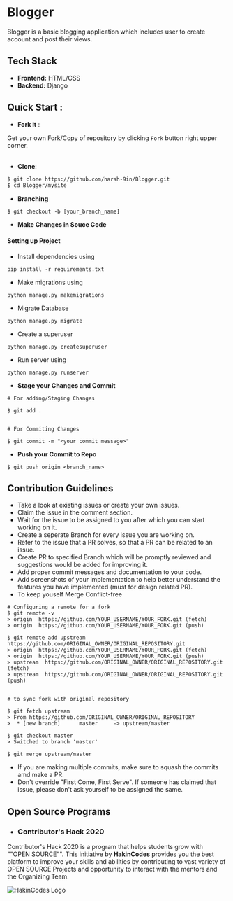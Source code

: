 # Blogger
Blogger is a basic blogging application which includes user to create account and post their views.

## Tech Stack
- **Frontend:** HTML/CSS
- **Backend:** Django


## Quick Start :

- **Fork it** :

Get your own Fork/Copy of repository by clicking `Fork` button right upper corner.<br><br>

- **Clone**:

```sh
$ git clone https://github.com/harsh-9in/Blogger.git
$ cd Blogger/mysite
```

- **Branching**
```
$ git checkout -b [your_branch_name]
```

- **Make Changes in Souce Code**

#### Setting up Project

- Install dependencies using
```
pip install -r requirements.txt
```
- Make migrations using
```
python manage.py makemigrations
```
- Migrate Database
```
python manage.py migrate
```
- Create a superuser
```
python manage.py createsuperuser
```
- Run server using
```
python manage.py runserver
```

- **Stage your Changes and Commit**
```
# For adding/Staging Changes

$ git add .


# For Commiting Changes

$ git commit -m "<your commit message>"

```

- **Push your Commit to Repo**
```
$ git push origin <branch_name>
```

## Contribution Guidelines 
- Take a look at existing issues or create your own issues.
- Claim the issue in the comment section.
- Wait for the issue to be assigned to you after which you can start working on it.
- Create a seperate Branch for every issue you are working on.
- Refer to the issue that a PR solves, so that a PR can be related to an issue.
- Create PR to specified Branch which will be promptly reviewed and suggestions would be added for improving it.
- Add proper commit messages and documentation to your code.
- Add screenshots of your implementation to help better understand the features you have implemented (must for design related PR).
- To keep youself Merge Conflict-free
```
# Configuring a remote for a fork
$ git remote -v
> origin  https://github.com/YOUR_USERNAME/YOUR_FORK.git (fetch)
> origin  https://github.com/YOUR_USERNAME/YOUR_FORK.git (push)

$ git remote add upstream https://github.com/ORIGINAL_OWNER/ORIGINAL_REPOSITORY.git 
> origin  https://github.com/YOUR_USERNAME/YOUR_FORK.git (fetch)
> origin  https://github.com/YOUR_USERNAME/YOUR_FORK.git (push)
> upstream  https://github.com/ORIGINAL_OWNER/ORIGINAL_REPOSITORY.git (fetch)
> upstream  https://github.com/ORIGINAL_OWNER/ORIGINAL_REPOSITORY.git (push)


# to sync fork with original repository

$ git fetch upstream
> From https://github.com/ORIGINAL_OWNER/ORIGINAL_REPOSITORY
>  * [new branch]      master     -> upstream/master

$ git checkout master
> Switched to branch 'master'

$ git merge upstream/master

```
- If you are making multiple commits, make sure to squash the commits amd make a PR.
- Don't override "First Come, First Serve". If someone has claimed that issue, please don't ask yourself to be assigned the same.


## Open Source Programs

- ### Contributor's Hack 2020
Contributor's Hack 2020 is a program that helps students grow with ""OPEN SOURCE"". This initiative by **HakinCodes** provides you the best platform to improve your skills and abilities by contributing to vast variety of OPEN SOURCE Projects and opportunity to interact with the mentors and the Organizing Team.

![HakinCodes Logo](https://user-images.githubusercontent.com/54139847/87952512-882a5600-cac7-11ea-939d-8304a641d8a9.png)
